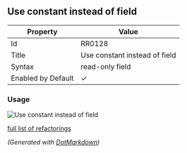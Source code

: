 ## Use constant instead of field

| Property           | Value                         |
| ------------------ | ----------------------------- |
| Id                 | RR0128                        |
| Title              | Use constant instead of field |
| Syntax             | read\-only field              |
| Enabled by Default | &#x2713;                      |

### Usage

![Use constant instead of field](../../images/refactorings/UseConstantInsteadOfField.png)

[full list of refactorings](Refactorings.md)

*\(Generated with [DotMarkdown](http://github.com/JosefPihrt/DotMarkdown)\)*